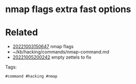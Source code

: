 # nmap flags extra fast options

# Related

- [20221003150647](/zet/20221003150647/README.md) nmap flags
- ~/kb/hacking/commands/nmap-command.md
- [20221005200242](/zet/20221005200242/README.md) empty zettels to fix

Tags:

    #command #hacking #nmap 
